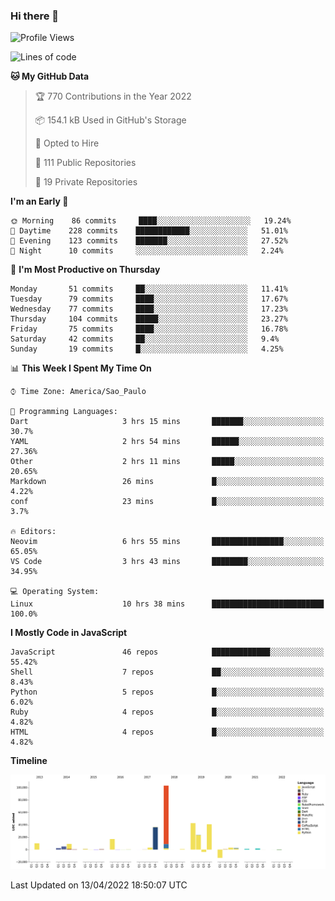 ### Hi there 👋

<!--START_SECTION:waka-->
![Profile Views](http://img.shields.io/badge/Profile%20Views-0-blue)

![Lines of code](https://img.shields.io/badge/From%20Hello%20World%20I%27ve%20Written-291%20Thousand%20lines%20of%20code-blue)

**🐱 My GitHub Data** 

> 🏆 770 Contributions in the Year 2022
 > 
> 📦 154.1 kB Used in GitHub's Storage 
 > 
> 💼 Opted to Hire
 > 
> 📜 111 Public Repositories 
 > 
> 🔑 19 Private Repositories  
 > 
**I'm an Early 🐤** 

```text
🌞 Morning    86 commits     ████░░░░░░░░░░░░░░░░░░░░░   19.24% 
🌆 Daytime    228 commits    ████████████░░░░░░░░░░░░░   51.01% 
🌃 Evening    123 commits    ███████░░░░░░░░░░░░░░░░░░   27.52% 
🌙 Night      10 commits     ░░░░░░░░░░░░░░░░░░░░░░░░░   2.24%

```
📅 **I'm Most Productive on Thursday** 

```text
Monday       51 commits     ██░░░░░░░░░░░░░░░░░░░░░░░   11.41% 
Tuesday      79 commits     ████░░░░░░░░░░░░░░░░░░░░░   17.67% 
Wednesday    77 commits     ████░░░░░░░░░░░░░░░░░░░░░   17.23% 
Thursday     104 commits    █████░░░░░░░░░░░░░░░░░░░░   23.27% 
Friday       75 commits     ████░░░░░░░░░░░░░░░░░░░░░   16.78% 
Saturday     42 commits     ██░░░░░░░░░░░░░░░░░░░░░░░   9.4% 
Sunday       19 commits     █░░░░░░░░░░░░░░░░░░░░░░░░   4.25%

```


📊 **This Week I Spent My Time On** 

```text
⌚︎ Time Zone: America/Sao_Paulo

💬 Programming Languages: 
Dart                     3 hrs 15 mins       ███████░░░░░░░░░░░░░░░░░░   30.7% 
YAML                     2 hrs 54 mins       ██████░░░░░░░░░░░░░░░░░░░   27.36% 
Other                    2 hrs 11 mins       █████░░░░░░░░░░░░░░░░░░░░   20.65% 
Markdown                 26 mins             █░░░░░░░░░░░░░░░░░░░░░░░░   4.22% 
conf                     23 mins             █░░░░░░░░░░░░░░░░░░░░░░░░   3.7%

🔥 Editors: 
Neovim                   6 hrs 55 mins       ████████████████░░░░░░░░░   65.05% 
VS Code                  3 hrs 43 mins       ████████░░░░░░░░░░░░░░░░░   34.95%

💻 Operating System: 
Linux                    10 hrs 38 mins      █████████████████████████   100.0%

```

**I Mostly Code in JavaScript** 

```text
JavaScript               46 repos            █████████████░░░░░░░░░░░░   55.42% 
Shell                    7 repos             ██░░░░░░░░░░░░░░░░░░░░░░░   8.43% 
Python                   5 repos             █░░░░░░░░░░░░░░░░░░░░░░░░   6.02% 
Ruby                     4 repos             █░░░░░░░░░░░░░░░░░░░░░░░░   4.82% 
HTML                     4 repos             █░░░░░░░░░░░░░░░░░░░░░░░░   4.82%

```


**Timeline**

![Chart not found](https://raw.githubusercontent.com/jampow/jampow/master/charts/bar_graph.png) 


 Last Updated on 13/04/2022 18:50:07 UTC
<!--END_SECTION:waka-->

